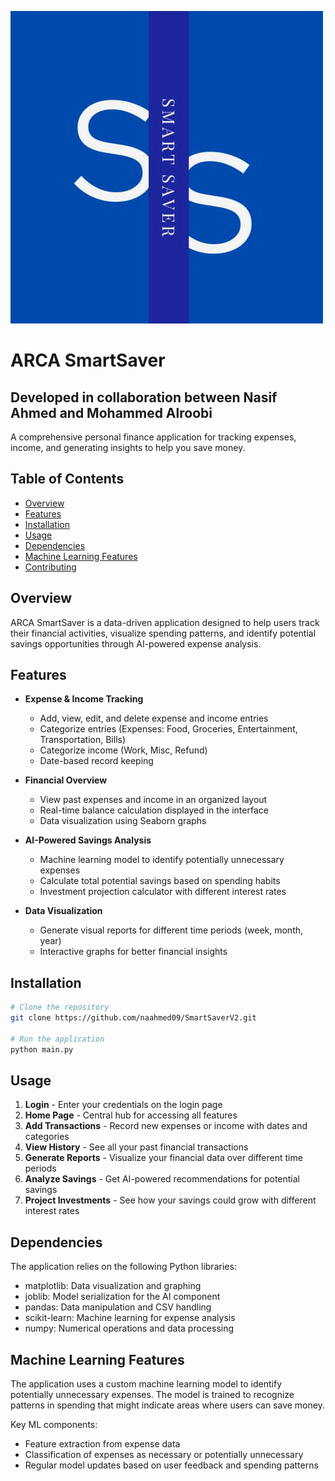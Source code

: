![](ss.png)

# ARCA SmartSaver 
## Developed in collaboration between Nasif Ahmed and Mohammed Alroobi

A comprehensive personal finance application for tracking expenses, income, and generating insights to help you save money.

## Table of Contents
- [Overview](#overview)
- [Features](#features)
- [Installation](#installation)
- [Usage](#usage)
- [Dependencies](#dependencies)
- [Machine Learning Features](#machine-learning-features)
- [Contributing](#contributing)

## Overview

ARCA SmartSaver is a data-driven application designed to help users track their financial activities, visualize spending patterns, and identify potential savings opportunities through AI-powered expense analysis.

## Features

- **Expense & Income Tracking**
  - Add, view, edit, and delete expense and income entries
  - Categorize entries (Expenses: Food, Groceries, Entertainment, Transportation, Bills)
  - Categorize income (Work, Misc, Refund)
  - Date-based record keeping

- **Financial Overview**
  - View past expenses and income in an organized layout
  - Real-time balance calculation displayed in the interface
  - Data visualization using Seaborn graphs

- **AI-Powered Savings Analysis**
  - Machine learning model to identify potentially unnecessary expenses
  - Calculate total potential savings based on spending habits
  - Investment projection calculator with different interest rates

- **Data Visualization**
  - Generate visual reports for different time periods (week, month, year)
  - Interactive graphs for better financial insights

## Installation

```bash
# Clone the repository
git clone https://github.com/naahmed09/SmartSaverV2.git

# Run the application
python main.py
```

## Usage

1. **Login** - Enter your credentials on the login page
2. **Home Page** - Central hub for accessing all features
3. **Add Transactions** - Record new expenses or income with dates and categories
4. **View History** - See all your past financial transactions
5. **Generate Reports** - Visualize your financial data over different time periods
6. **Analyze Savings** - Get AI-powered recommendations for potential savings
7. **Project Investments** - See how your savings could grow with different interest rates

## Dependencies

The application relies on the following Python libraries:
- matplotlib: Data visualization and graphing
- joblib: Model serialization for the AI component
- pandas: Data manipulation and CSV handling
- scikit-learn: Machine learning for expense analysis
- numpy: Numerical operations and data processing


## Machine Learning Features

The application uses a custom machine learning model to identify potentially unnecessary expenses. The model is trained to recognize patterns in spending that might indicate areas where users can save money.

Key ML components:
- Feature extraction from expense data
- Classification of expenses as necessary or potentially unnecessary
- Regular model updates based on user feedback and spending patterns

